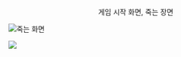 <div align=center>게임 시작 화면, 죽는 장면 </div>


  ![죽는 화면](https://github.com/springhana/mygallag/assets/97121074/e04878e8-6625-4ccc-a0d5-af20a96fd84d)

<img src="https://github.com/springhana/mygallag/assets/97121074/955e9bb3-b4ea-42af-a05e-09c709b71a70"/>

